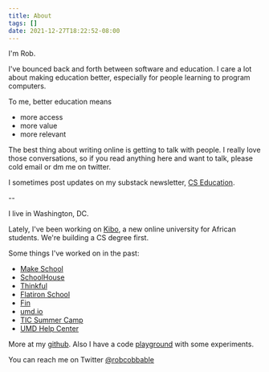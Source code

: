 ```yaml
---
title: About
tags: []
date: 2021-12-27T18:22:52-08:00
---
```


I'm Rob.

I've bounced back and forth between software and education. I care a lot about 
making education better, especially for people learning to program computers.

To me, better education means

- more access
- more value
- more relevant

The best thing about writing online is getting to talk with people. I really love
those conversations, so if you read anything here and want to talk, please cold 
email or dm me on twitter.

I sometimes post updates on my substack newsletter, [CS Education](https://csed.substack.com/).

--

I live in Washington, DC.

Lately, I've been working on [Kibo](https://www.kibo.school/), a new online
university for African students. We're building a CS degree first.

Some things I've worked on in the past:

- [Make School](https://makeschool.org/)
- [SchoolHouse](https://www.getschoolhouse.com/)
- [Thinkful](https://www.thinkful.com/bootcamp/web-development/)
- [Flatiron School](https://flatironschool.com)
- [Fin](https://www.fin.com/)
- [umd.io](https://umd.io/)
- [TIC Summer Camp](http://ticcamp.com/)
- [UMD Help Center](https://helpcenterumd.org/)

More at my [github](https://github.com/rrcobb). Also I have a code [playground](//playground.rob.co.bb) with some experiments.

You can reach me on Twitter [@robcobbable](https://twitter.com/robcobbable)
